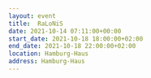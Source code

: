```yaml
---
layout: event
title:  RaLoNiS
date: 2021-10-14 07:11:00+00:00
start_date: 2021-10-18 18:00:00+02:00
end_date: 2021-10-18 22:00:00+02:00
location: Hamburg-Haus
address: Hamburg-Haus
---
```

